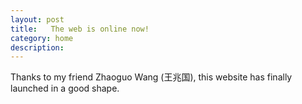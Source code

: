 ```yaml
---
layout: post
title:   The web is online now! 
category: home
description: 
---
```

Thanks to my friend Zhaoguo Wang (王兆国), this website has finally launched in a good shape.

